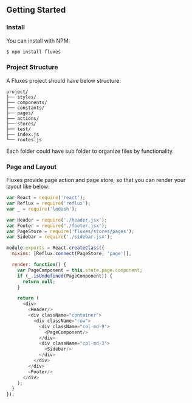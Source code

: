 ## Getting Started

### Install

You can install with NPM:

```bash
$ npm install fluxes
```

### Project Structure

A Fluxes project should have below structure:

```
project/
├── styles/
├── components/
├── constants/
├── pages/
├── actions/
├── stores/
├── test/
├── index.js
└── routes.js
```

Each folder could have sub folder to organize files by functionality.

### Page and Layout

Fluxes provide page action and page store, so that you can render your layout like below:

```js
var React = require('react');
var Reflux = require('reflux');
var _ = require('lodash');

var Header = require('./header.jsx');
var Footer = require('./footer.jsx');
var PageStore = require('fluxes/stores/pages');
var Sidebar = require('./sidebar.jsx');

module.exports = React.createClass({
  mixins: [Reflux.connect(PageStore, 'page')],

  render: function() {
    var PageComponent = this.state.page.component;
    if (_.isUndefined(PageComponent)) {
      return null;
    }

    return (
      <div>
        <Header/>
        <div className="container">
          <div className="row">
            <div className="col-md-9">
              <PageComponent/>
            </div>
            <div className="col-md-3">
              <Sidebar/>
            </div>
          </div>
        </div>
        <Footer/>
      </div>
    );
  }
});
```